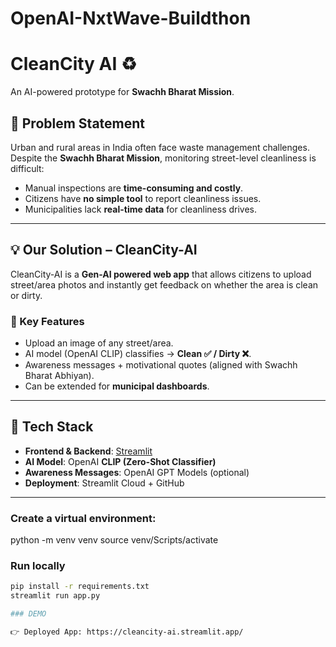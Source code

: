 # OpenAI-NxtWave-Buildthon
# CleanCity AI ♻️

An AI-powered prototype for **__Swachh Bharat Mission__**.

## 📌 Problem Statement  
Urban and rural areas in India often face waste management challenges. Despite the **Swachh Bharat Mission**, monitoring street-level cleanliness is difficult:  
- Manual inspections are **time-consuming and costly**.  
- Citizens have **no simple tool** to report cleanliness issues.  
- Municipalities lack **real-time data** for cleanliness drives.  

---

## 💡 Our Solution – CleanCity-AI  
CleanCity-AI is a **Gen-AI powered web app** that allows citizens to upload street/area photos and instantly get feedback on whether the area is clean or dirty.  


### 🔹 Key Features  
- Upload an image of any street/area.  
- AI model (OpenAI CLIP) classifies → **Clean ✅ / Dirty ❌**.  
- Awareness messages + motivational quotes (aligned with Swachh Bharat Abhiyan).  
- Can be extended for **municipal dashboards**.  

---

## 🤖 Tech Stack  
- **Frontend & Backend**: [Streamlit](https://streamlit.io/)  
- **AI Model**: OpenAI **CLIP (Zero-Shot Classifier)**  
- **Awareness Messages**: OpenAI GPT Models (optional)  
- **Deployment**: Streamlit Cloud + GitHub

-----------------------------

### Create a virtual environment:

python -m venv venv
source venv/Scripts/activate  

### Run locally
```bash
pip install -r requirements.txt
streamlit run app.py

### DEMO 

👉 Deployed App: https://cleancity-ai.streamlit.app/
